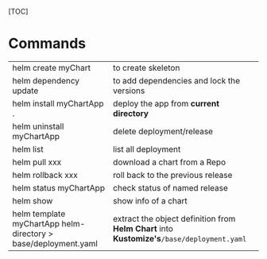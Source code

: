 [TOC]

# Commands
<table>
<tbody>
  <tr>
    <td>helm create myChart</td>
    <td>to create skeleton</td>
  </tr>
  <tr>
    <td>helm dependency update</td>
    <td>to add dependencies and lock the versions</td>
  </tr>
  <tr>
    <td>helm install myChartApp .</td>
    <td>deploy the app from <b>current directory</b></td>
  </tr>
  <tr>
    <td>helm uninstall myChartApp</td>
    <td>delete deployment/release</td>
  </tr>
  <tr>
    <td>helm list</td>
    <td>list all deployment</td>
  </tr>
  <tr>
    <td>helm pull xxx</td>
    <td>download a chart from a Repo</td>
  </tr>
  <tr>
    <td>helm rollback xxx</td>
    <td>roll back to the previous release</td>
  </tr>
  <tr>
    <td>helm status myChartApp</td>
    <td>check status of named release</td>
  </tr>
  <tr>
    <td>helm show</td>
    <td>show info of a chart</td>
  </tr>
<tr>
    <td>helm template myChartApp helm-directory > base/deployment.yaml</td>
    <td>extract the object definition from <b>Helm Chart</b> into <b>Kustomize's</b><code>/base/deployment.yaml</code></td>
  </tr>
</tbody>
</table>